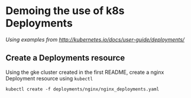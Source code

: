 # Demoing the use of k8s Deployments

*Using examples from http://kubernetes.io/docs/user-guide/deployments/*

## Create a Deployments resource

Using the gke cluster created in the first README, create a nginx Deployment resource using `kubectl`
```
kubectl create -f deployments/nginx/nginx_deployments.yaml
```
